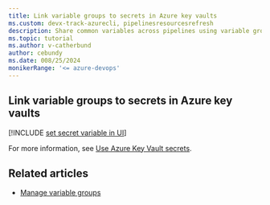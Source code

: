 ```yaml
---
title: Link variable groups to secrets in Azure key vaults
ms.custom: devx-track-azurecli, pipelinesresourcesrefresh
description: Share common variables across pipelines using variable groups.
ms.topic: tutorial
ms.author: v-catherbund
author: cebundy
ms.date: 008/25/2024
monikerRange: '<= azure-devops'
---
```


## Link variable groups to secrets in Azure key vaults

[!INCLUDE [set secret variable in UI](../process/includes/variable-groups-link-secrets.md)]

For more information, see [Use Azure Key Vault secrets](../release/azure-key-vault.md).

## Related articles

* [Manage variable groups](../release/define-variables.md)